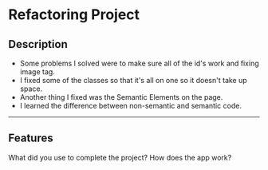 # Refactoring Project

## Description

- Some problems I solved were to make sure all of the id's work and fixing image tag.
- I fixed some of the classes so that it's all on one so it doesn't take up space.
- Another thing I fixed was the Semantic Elements on the page.
- I learned the difference between non-semantic and semantic code.
___

## Features
  What did you use to complete the project?
  How does the app work?
